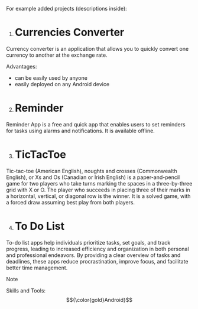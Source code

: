 For example added projects  (descriptions inside):
1) # Currencies Converter
Currency converter is an application that allows you to quickly convert one currency to another at the exchange rate. 

Advantages:

- can be easily used by anyone
- easily deployed on any Android device

2) # Reminder
Reminder App is a free and quick app that enables users to set reminders for tasks using alarms and notifications. It is available offline.

3) # TicTacToe
Tic-tac-toe (American English), noughts and crosses (Commonwealth English), or Xs and Os (Canadian or Irish English) is a paper-and-pencil game for two players who take turns marking the spaces in a three-by-three grid with X or O. The player who succeeds in placing three of their marks in a horizontal, vertical, or diagonal row is the winner. It is a solved game, with a forced draw assuming best play from both players.

4) # To Do List
To-do list apps help individuals prioritize tasks, set goals, and track progress, leading to increased efficiency and organization in both personal and professional endeavors. By providing a clear overview of tasks and deadlines, these apps reduce procrastination, improve focus, and facilitate better time management.

> [!NOTE]  
> Skills and Tools: $${\color{gold}Android}$$ 

